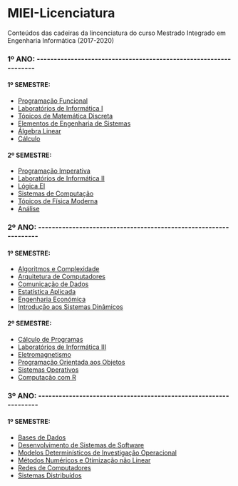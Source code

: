 # MIEI-Licenciatura
Conteúdos das cadeiras da lincenciatura do curso Mestrado Integrado em Engenharia Informática (2017-2020)

### 1º ANO: ----------------------------------------------------------------- <br/>

#### 1º SEMESTRE: <br/>
 - [Programação Funcional](https://github.com/fliper6/MIEI-Licenciatura/tree/main/1%C2%BA%20ano/1%C2%BA%20Semestre/PF) <br/>
 - [Laboratórios de Informática I](https://github.com/fliper6/MIEI-Licenciatura/tree/main/1%C2%BA%20ano/1%C2%BA%20Semestre/LI1) <br/>
 - [Tópicos de Matemática Discreta](https://github.com/fliper6/MIEI-Licenciatura/tree/main/1%C2%BA%20ano/1%C2%BA%20Semestre/TMD) <br/>
 - [Elementos de Engenharia de Sistemas](https://github.com/fliper6/MIEI-Licenciatura/tree/main/1%C2%BA%20ano/1%C2%BA%20Semestre/EES) <br/>
 - [Álgebra Linear](https://github.com/fliper6/MIEI-Licenciatura/tree/main/1%C2%BA%20ano/1%C2%BA%20Semestre/ALGEBRA) <br/>
 - [Cálculo](https://github.com/fliper6/MIEI-Licenciatura/tree/main/1%C2%BA%20ano/1%C2%BA%20Semestre/CALCULO) <br/>
#### 2º SEMESTRE: <br/>
 - [Programação Imperativa](https://github.com/fliper6/MIEI-Licenciatura/tree/main/1%C2%BA%20ano/PI) <br/>
 - [Laboratórios de Informática II](https://github.com/fliper6/MIEI-Licenciatura/tree/main/1%C2%BA%20ano/LI2) <br/>
 - [Lógica EI](https://github.com/fliper6/MIEI-Licenciatura/tree/main/1%C2%BA%20ano/2%C2%BA%20Semestre/LOGICA) <br/>
 - [Sistemas de Computação](https://github.com/fliper6/MIEI-Licenciatura/tree/main/1%C2%BA%20ano/2%C2%BA%20Semestre/SC) <br/>
 - [Tópicos de Física Moderna](https://github.com/fliper6/MIEI-Licenciatura/tree/main/1%C2%BA%20ano/2%C2%BA%20Semestre/TFM) <br/>
 - [Análise](https://github.com/fliper6/MIEI-Licenciatura/tree/main/1%C2%BA%20ano/2%C2%BA%20Semestre/ANALISE) <br/>

### 2º ANO: ----------------------------------------------------------------- <br/>

#### 1º SEMESTRE: <br/>
 - [Algoritmos e Complexidade](https://github.com/fliper6/MIEI-Licenciatura/tree/main/2%C2%BA%20ano/1%C2%BA%20Semestre/ALGC) <br/>
 - [Arquitetura de Computadores](https://github.com/fliper6/MIEI-Licenciatura/tree/main/2%C2%BA%20ano/1%C2%BA%20Semestre/ARQC) <br/>
 - [Comunicação de Dados](https://github.com/fliper6/MIEI-Licenciatura/tree/main/2%C2%BA%20ano/1%C2%BA%20Semestre/CD) <br/>
 - [Estatística Aplicada](https://github.com/fliper6/MIEI-Licenciatura/tree/main/2%C2%BA%20ano/1%C2%BA%20Semestre/EA) <br/>
 - [Engenharia Económica](https://github.com/fliper6/MIEI-Licenciatura/tree/main/2%C2%BA%20ano/1%C2%BA%20Semestre/EE) <br/>
 - [Introdução aos Sistemas Dinâmicos](https://github.com/fliper6/MIEI-Licenciatura/tree/main/2%C2%BA%20ano/1%C2%BA%20Semestre/ISD) <br/>

#### 2º SEMESTRE: <br/>
 - [Cálculo de Programas](https://github.com/fliper6/MIEI-Licenciatura/tree/main/2%C2%BA%20ano/2%C2%BA%20Semestre/CP) <br/>
 - [Laboratórios de Informática III](https://github.com/fliper6/MIEI-Licenciatura/tree/main/2%C2%BA%20ano/2%C2%BA%20Semestre/LI3) <br/>
 - [Eletromagnetismo](https://github.com/fliper6/MIEI-Licenciatura/tree/main/2%C2%BA%20ano/2%C2%BA%20Semestre/ELETRO) <br/>
 - [Programação Orientada aos Objetos](https://github.com/fliper6/MIEI-Licenciatura/tree/main/2%C2%BA%20ano/2%C2%BA%20Semestre/POO) <br/>
 - [Sistemas Operativos](https://github.com/fliper6/MIEI-Licenciatura/tree/main/2%C2%BA%20ano/2%C2%BA%20Semestre/SO) <br/>
 - [Computação com R](https://github.com/fliper6/MIEI-Licenciatura/tree/main/2%C2%BA%20ano/2%C2%BA%20Semestre/R) <br/>

### 3º ANO: ----------------------------------------------------------------- <br/>

#### 1º SEMESTRE: <br/>
 - [Bases de Dados](https://github.com/fliper6/MIEI-Licenciatura/tree/main/3%C2%BA%20ano/1%C2%BA%20Semestre/BD) <br/>
 - [Desenvolvimento de Sistemas de Software](https://github.com/fliper6/MIEI-Licenciatura/tree/main/3%C2%BA%20ano/1%C2%BA%20Semestre/DSS) <br/>
 - [Modelos Determinísticos de Investigação Operacional](https://github.com/fliper6/MIEI-Licenciatura/tree/main/3%C2%BA%20ano/1%C2%BA%20Semestre/MDIO) <br/>
 - [Métodos Numéricos e Otimização não Linear](https://github.com/fliper6/MIEI-Licenciatura/tree/main/3%C2%BA%20ano/1%C2%BA%20Semestre/MNOL) <br/>
 - [Redes de Computadores](https://github.com/fliper6/MIEI-Licenciatura/tree/main/3%C2%BA%20ano/1%C2%BA%20Semestre/REDES) <br/>
 - [Sistemas Distribuídos](https://github.com/fliper6/MIEI-Licenciatura/tree/main/3%C2%BA%20ano/1%C2%BA%20Semestre/SD) <br/>

